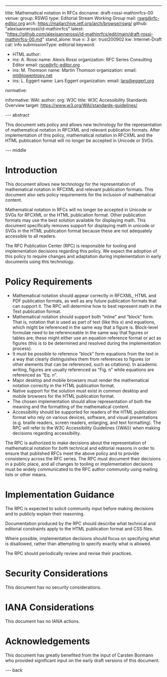 ---
title: Mathematical notation in RFCs
docname: draft-rossi-mathinrfcs-00
venue:
  group: RSWG
  type: Editorial Stream Working Group
  mail: rswg@rfc-editor.org
  arch: https://mailarchive.ietf.org/arch/browse/rswg/
  github: "alexisannerossi/id-mathinrfcs"
  latest: "https://github.com/alexisannerossi/id-mathinrfcs/edit/main/draft-rossi-mathinrfcs-00.md"
stand_alone: true
v: 3
ipr: trust200902
kw: Internet-Draft
cat: info
submissionType: editorial
keyword:
 - HTML
author:
  -
    ins: A. Rossi
    name: Alexis Rossi
    organization: RFC Series Consulting Editor
    email: rsce@rfc-editor.org
  -
    ins: M. Thomson
    name: Martin Thomson
    organization:
    email: mt@lowentropy.net
  -
    ins: L. Eggert
    name: Lars Eggert
    organization:
    email: lars@eggert.org

normative:


informative:
  WAI:
    author:
      org: W3C
    title: W3C Accessibility Standards Overview
    target: https://www.w3.org/WAI/standards-guidelines/

--- abstract

This document sets policy and allows new technology for the representation of mathematical notation in RFCXML and relevant publication formats. After implementation of this policy, mathematical notation in RFCXML and the HTML publication format will no longer be accepted in Unicode or SVGs.

--- middle

# Introduction

This document allows new technology for the representation of mathematical notation in RFCXML and relevant publication formats. This document also sets policy requirements for the inclusion of mathematical content. 

Mathematical notation in RFCs will no longer be accepted in Unicode or SVGs for RFCXML or the HTML publication format. Other publication formats may use the best solution available for displaying math. This document specifically removes support for displaying math in unicode or SVGs in the HTML publication format because these are not adequately accessible to all readers.

The RFC Publication Center (RPC) is responsible for tooling and implementation decisions regarding this policy. We expect the adoption of this policy to require changes and adaptation during implementation in early documents using this technology.

# Policy Requirements

* Mathematical notation should appear correctly in RFCXML, HTML and PDF publication formats, as well as any future publication formats that can support it. The RPC will determine how to best  represent math in the Text publication format.
* Mathematical notation should support both “inline” and “block” form.  That is, notation that is used as part of text (like this x) and equations, which might be referenced in the same way that a figure is.  Block-level formulae need to be referenceable in the same way that figures or tables are; these might either use an equation reference format or act as figures (this is to be determined and resolved during the implementation process).
* It must be possible to reference “block” form equations from the text in a way that clearly distinguishes them from references to figures (or other elements that can be referenced, such as citations). In academic writing, figures are usually referenced as “Fig. n” while equations are referenced as “Eq. n”.
* Major desktop and mobile browsers must render the mathematical notation correctly in the HTML publication format.
* Native support for the solution must exist in common desktop and mobile browsers for the HTML publication format.
* The chosen implementation should allow representation of both the meaning and the formatting of the mathematical content.
* Accessibility should be supported for readers of the HTML publication format who rely on various devices, software, and visual presentations (e.g. braille readers, screen readers, enlarging, and text formatting). The RPC will refer to the W3C Accessibility Guidelines {{WAI}} when making decisions regarding accessibility.

The RPC is authorized to make decisions about the representation of mathematical notation for both technical and editorial reasons in order to ensure that published RFCs meet the above policy and to provide consistency across the RFC series. The RPC must document their decisions in a public place, and all changes to tooling or implementation decisions must be widely communicated to the RFC author community using mailing lists or other means.


# Implementation Guidance

The RPC is expected to solicit community input before making decisions and to publicly explain their reasoning.

Documentation produced by the RPC should describe what technical and editorial constraints apply to the HTML publication format and CSS files.

Where possible, implementation decisions should focus on specifying what is disallowed, rather than attempting to specify exactly what is allowed.

The RPC should periodically review and revise their practices.

# Security Considerations

This document has no security considerations.


# IANA Considerations

This document has no IANA actions.

# Acknowledgements

This document has greatly benefited from the input of Carsten Bormann who provided significant input on the early draft versions of this document.

--- back
